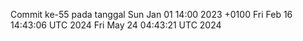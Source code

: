 Commit ke-55 pada tanggal Sun Jan 01 14:00 2023 +0100
Fri Feb 16 14:43:06 UTC 2024
Fri May 24 04:43:21 UTC 2024
